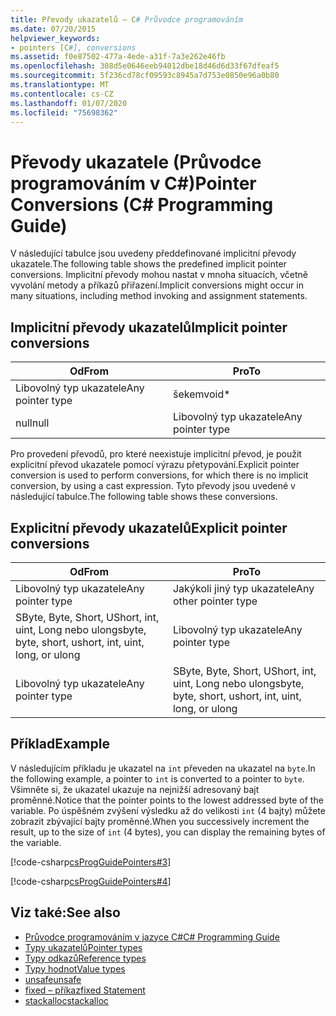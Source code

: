 ```yaml
---
title: Převody ukazatelů – C# Průvodce programováním
ms.date: 07/20/2015
helpviewer_keywords:
- pointers [C#], conversions
ms.assetid: f0e87502-477a-4ede-a31f-7a3e262e46fb
ms.openlocfilehash: 308d5e0646eeb94012dbe18d46d6d33f67dfeaf5
ms.sourcegitcommit: 5f236cd78cf09593c8945a7d753e0850e96a0b80
ms.translationtype: MT
ms.contentlocale: cs-CZ
ms.lasthandoff: 01/07/2020
ms.locfileid: "75698362"
---
```

# <a name="pointer-conversions-c-programming-guide"></a><span data-ttu-id="3b219-102">Převody ukazatele (Průvodce programováním v C#)</span><span class="sxs-lookup"><span data-stu-id="3b219-102">Pointer Conversions (C# Programming Guide)</span></span>
<span data-ttu-id="3b219-103">V následující tabulce jsou uvedeny předdefinované implicitní převody ukazatele.</span><span class="sxs-lookup"><span data-stu-id="3b219-103">The following table shows the predefined implicit pointer conversions.</span></span> <span data-ttu-id="3b219-104">Implicitní převody mohou nastat v mnoha situacích, včetně vyvolání metody a příkazů přiřazení.</span><span class="sxs-lookup"><span data-stu-id="3b219-104">Implicit conversions might occur in many situations, including method invoking and assignment statements.</span></span>  
  
## <a name="implicit-pointer-conversions"></a><span data-ttu-id="3b219-105">Implicitní převody ukazatelů</span><span class="sxs-lookup"><span data-stu-id="3b219-105">Implicit pointer conversions</span></span>  
  
|<span data-ttu-id="3b219-106">Od</span><span class="sxs-lookup"><span data-stu-id="3b219-106">From</span></span>|<span data-ttu-id="3b219-107">Pro</span><span class="sxs-lookup"><span data-stu-id="3b219-107">To</span></span>|  
|----------|--------|  
|<span data-ttu-id="3b219-108">Libovolný typ ukazatele</span><span class="sxs-lookup"><span data-stu-id="3b219-108">Any pointer type</span></span>|<span data-ttu-id="3b219-109">šekem</span><span class="sxs-lookup"><span data-stu-id="3b219-109">void\*</span></span>|  
|<span data-ttu-id="3b219-110">null</span><span class="sxs-lookup"><span data-stu-id="3b219-110">null</span></span>|<span data-ttu-id="3b219-111">Libovolný typ ukazatele</span><span class="sxs-lookup"><span data-stu-id="3b219-111">Any pointer type</span></span>|  
  
 <span data-ttu-id="3b219-112">Pro provedení převodů, pro které neexistuje implicitní převod, je použit explicitní převod ukazatele pomocí výrazu přetypování.</span><span class="sxs-lookup"><span data-stu-id="3b219-112">Explicit pointer conversion is used to perform conversions, for which there is no implicit conversion, by using a cast expression.</span></span> <span data-ttu-id="3b219-113">Tyto převody jsou uvedené v následující tabulce.</span><span class="sxs-lookup"><span data-stu-id="3b219-113">The following table shows these conversions.</span></span>  
  
## <a name="explicit-pointer-conversions"></a><span data-ttu-id="3b219-114">Explicitní převody ukazatelů</span><span class="sxs-lookup"><span data-stu-id="3b219-114">Explicit pointer conversions</span></span>  
  
|<span data-ttu-id="3b219-115">Od</span><span class="sxs-lookup"><span data-stu-id="3b219-115">From</span></span>|<span data-ttu-id="3b219-116">Pro</span><span class="sxs-lookup"><span data-stu-id="3b219-116">To</span></span>|  
|----------|--------|  
|<span data-ttu-id="3b219-117">Libovolný typ ukazatele</span><span class="sxs-lookup"><span data-stu-id="3b219-117">Any pointer type</span></span>|<span data-ttu-id="3b219-118">Jakýkoli jiný typ ukazatele</span><span class="sxs-lookup"><span data-stu-id="3b219-118">Any other pointer type</span></span>|  
|<span data-ttu-id="3b219-119">SByte, Byte, Short, UShort, int, uint, Long nebo ulong</span><span class="sxs-lookup"><span data-stu-id="3b219-119">sbyte, byte, short, ushort, int, uint, long, or ulong</span></span>|<span data-ttu-id="3b219-120">Libovolný typ ukazatele</span><span class="sxs-lookup"><span data-stu-id="3b219-120">Any pointer type</span></span>|  
|<span data-ttu-id="3b219-121">Libovolný typ ukazatele</span><span class="sxs-lookup"><span data-stu-id="3b219-121">Any pointer type</span></span>|<span data-ttu-id="3b219-122">SByte, Byte, Short, UShort, int, uint, Long nebo ulong</span><span class="sxs-lookup"><span data-stu-id="3b219-122">sbyte, byte, short, ushort, int, uint, long, or ulong</span></span>|  
  
## <a name="example"></a><span data-ttu-id="3b219-123">Příklad</span><span class="sxs-lookup"><span data-stu-id="3b219-123">Example</span></span>  
 <span data-ttu-id="3b219-124">V následujícím příkladu je ukazatel na `int` převeden na ukazatel na `byte`.</span><span class="sxs-lookup"><span data-stu-id="3b219-124">In the following example, a pointer to `int` is converted to a pointer to `byte`.</span></span> <span data-ttu-id="3b219-125">Všimněte si, že ukazatel ukazuje na nejnižší adresovaný bajt proměnné.</span><span class="sxs-lookup"><span data-stu-id="3b219-125">Notice that the pointer points to the lowest addressed byte of the variable.</span></span> <span data-ttu-id="3b219-126">Po úspěšném zvýšení výsledku až do velikosti `int` (4 bajty) můžete zobrazit zbývající bajty proměnné.</span><span class="sxs-lookup"><span data-stu-id="3b219-126">When you successively increment the result, up to the size of `int` (4 bytes), you can display the remaining bytes of the variable.</span></span>  
  
 [!code-csharp[csProgGuidePointers#3](~/samples/snippets/csharp/VS_Snippets_VBCSharp/csProgGuidePointers/CS/Pointers2.cs#3)]  
  
 [!code-csharp[csProgGuidePointers#4](~/samples/snippets/csharp/VS_Snippets_VBCSharp/csProgGuidePointers/CS/Pointers.cs#4)]  
  
## <a name="see-also"></a><span data-ttu-id="3b219-127">Viz také:</span><span class="sxs-lookup"><span data-stu-id="3b219-127">See also</span></span>

- [<span data-ttu-id="3b219-128">Průvodce programováním v jazyce C#</span><span class="sxs-lookup"><span data-stu-id="3b219-128">C# Programming Guide</span></span>](../index.md)
- [<span data-ttu-id="3b219-129">Typy ukazatelů</span><span class="sxs-lookup"><span data-stu-id="3b219-129">Pointer types</span></span>](pointer-types.md)
- [<span data-ttu-id="3b219-130">Typy odkazů</span><span class="sxs-lookup"><span data-stu-id="3b219-130">Reference types</span></span>](../../language-reference/keywords/reference-types.md)
- [<span data-ttu-id="3b219-131">Typy hodnot</span><span class="sxs-lookup"><span data-stu-id="3b219-131">Value types</span></span>](../../language-reference/keywords/value-types.md)
- [<span data-ttu-id="3b219-132">unsafe</span><span class="sxs-lookup"><span data-stu-id="3b219-132">unsafe</span></span>](../../language-reference/keywords/unsafe.md)
- [<span data-ttu-id="3b219-133">fixed – příkaz</span><span class="sxs-lookup"><span data-stu-id="3b219-133">fixed Statement</span></span>](../../language-reference/keywords/fixed-statement.md)
- [<span data-ttu-id="3b219-134">stackalloc</span><span class="sxs-lookup"><span data-stu-id="3b219-134">stackalloc</span></span>](../../language-reference/operators/stackalloc.md)
